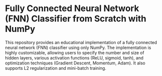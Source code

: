 # Fully Connected Neural Network (FNN) Classifier from Scratch with NumPy

This repository provides an educational implementation of a fully connected neural network (FNN) classifier using only NumPy. The implementation is highly customizable, allowing users to specify the number and size of hidden layers, various activation functions (ReLU, sigmoid, tanh), and optimization techniques (Gradient Descent, Momentum, Adam). It also supports L2 regularization and mini-batch training.
